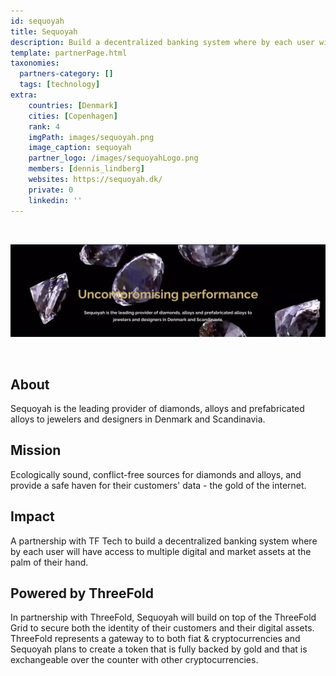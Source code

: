 ```yaml
---
id: sequoyah
title: Sequoyah
description: Build a decentralized banking system where by each user will have access to multiple digital and market assets at the palm of their hand.
template: partnerPage.html
taxonomies:
  partners-category: []
  tags: [technology]
extra:
    countries: [Denmark]
    cities: [Copenhagen]
    rank: 4
    imgPath: images/sequoyah.png
    image_caption: sequoyah
    partner_logo: /images/sequoyahLogo.png
    members: [dennis_lindberg]
    websites: https://sequoyah.dk/
    private: 0
    linkedin: ''
---
```


<br/>

![sequoyah](/images/sequoyah2.png)

<br/>

## About

Sequoyah is the leading provider of diamonds, alloys and prefabricated alloys to jewelers and designers in Denmark and Scandinavia.

## Mission

Ecologically sound, conflict-free sources for diamonds and alloys, and provide a safe haven for their customers' data - the gold of the internet.

## Impact

A partnership with TF Tech to build a decentralized banking system where by each user will have access to multiple digital and market assets at the palm of their hand.

## Powered by ThreeFold

In partnership with ThreeFold, Sequoyah will build on top of the ThreeFold Grid to secure both the identity of their customers and their digital assets. ThreeFold represents a gateway to to both fiat & cryptocurrencies and Sequoyah plans to create a token that is fully backed by gold and that is exchangeable over the counter with other cryptocurrencies.